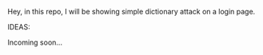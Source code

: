 Hey, in this repo, I will be showing simple dictionary attack on a login page.

IDEAS:

Incoming soon...
